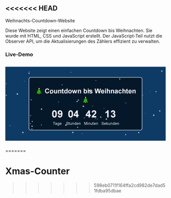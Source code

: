 ## <<<<<<< HEAD

Weihnachts-Countdown-Website

Diese Website zeigt einen einfachen Countdown bis Weihnachten. Sie wurde mit HTML, CSS und JavaScript erstellt. Der JavaScript-Teil nutzt die Observer API, um die Aktualisierungen des Zählers effizient zu verwalten.

### Live-Demo

## [![Small Screen View](https://github.com/1501henify/Xmas-Counter/blob/main/screenshot.png)](https://github.com/1501henify/Xmas-Counter)

=======

# Xmas-Counter

> > > > > > > 598eb0711f164ffa2cd982de7dad51fdba95dbae
